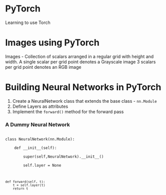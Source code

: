 # PyTorch
Learning to use Torch

# Images using PyTorch
Images - Collection of scalars arranged in a regular grid with height and width. 
A single scalar per grid point denotes a Grayscale image
3 scalars per grid point denotes an RGB image

# Building Neural Networks in PyTorch
1. Create a NeuralNetwork class that extends the base class - <code>nn.Module</code>
2. Define Layers as attributes
3. Implement the <code>forward()</code> method for the forward pass

### A Dummy Neural Network
<code>
class NeuralNetwork(nn.Module):<br>
    def __init__(self):<br>
        super(self,NeuralNetwork).__init__()<br>
        self.layer = None<br>

    def forward(self, t):
        t = self.layer(t)
        return t 
</code>
